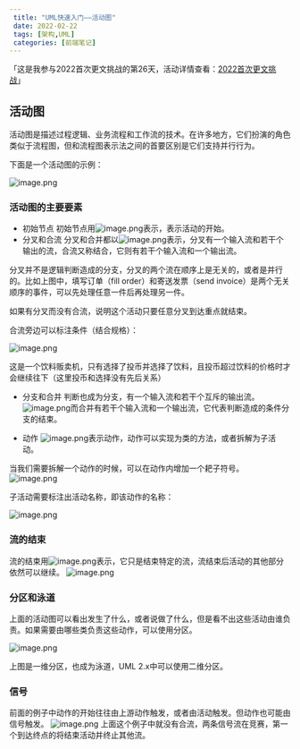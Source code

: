 ```yaml
---
 title: "UML快速入门——活动图"
 date: 2022-02-22
 tags: [架构,UML]
 categories: [前端笔记]
---
```


「这是我参与2022首次更文挑战的第26天，活动详情查看：[2022首次更文挑战](https://juejin.cn/post/7052884569032392740 "https://juejin.cn/post/7052884569032392740")」

活动图
---

活动图是描述过程逻辑、业务流程和工作流的技术。在许多地方，它们扮演的角色类似于流程图，但和流程图表示法之间的首要区别是它们支持并行行为。

下面是一个活动图的示例：

![image.png](../imgs/4a38234af23e42f1bd98c2c2397c3dc1.png)

### 活动图的主要要素

*   初始节点 初始节点用![image.png](../imgs/69bd0195c4084280966f95ae944744c2.png)表示，表示活动的开始。
*   分叉和合流 分叉和合并都以![image.png](../imgs/f5ebeffe23104624bd7cea053bad1fa2.png)表示，分叉有一个输入流和若干个输出的流，合流又称结合，它则有若干个输入流和一个输出流。

分叉并不是逻辑判断造成的分支，分叉的两个流在顺序上是无关的，或者是并行的。比如上图中，填写订单（fill order）和寄送发票（send invoice）是两个无关顺序的事件，可以先处理任意一件后再处理另一件。

如果有分叉而没有合流，说明这个活动只要任意分叉到达重点就结束。

合流旁边可以标注条件（结合规格）：

![image.png](../imgs/4a95dd017a6a4efa8f4abb4382afda1c.png)

这是一个饮料贩卖机，只有选择了投币并选择了饮料，且投币超过饮料的价格时才会继续往下（这里投币和选择没有先后关系）

*   分支和合并 判断也成为分支，有一个输入流和若干个互斥的输出流。 ![image.png](../imgs/52350b7339754e268c6d51be4abbbd53.png)而合并有若干个输入流和一个输出流，它代表判断造成的条件分支的结束。
    
*   动作 ![image.png](../imgs/270ab36fdc864158b7d47e8f5ebc4759.png)表示动作，动作可以实现为类的方法，或者拆解为子活动。
    

当我们需要拆解一个动作的时候，可以在动作内增加一个耙子符号。![image.png](../imgs/cedbde566e724fbc9aeb58746042da1b.png)

子活动需要标注出活动名称，即该动作的名称：

![image.png](../imgs/37ecaffba91e468f88930691a18d37e1.png)

### 流的结束

流的结束用![image.png](../imgs/07c0a274944f470ba6d20b5df8a62c3f.png)表示，它只是结束特定的流，流结束后活动的其他部分依然可以继续。 ![image.png](../imgs/f7ba852d33624024aa23082379214dbd.png)

### 分区和泳道

上面的活动图可以看出发生了什么，或者说做了什么，但是看不出这些活动由谁负责。如果需要由哪些类负责这些动作，可以使用分区。

![image.png](../imgs/661fa47033d847afb2b799732ff39033.png)

上图是一维分区，也成为泳道，UML 2.x中可以使用二维分区。

### 信号

前面的例子中动作的开始往往由上游动作触发，或者由活动触发。但动作也可能由信号触发。 ![image.png](../imgs/a88f793d5035421bae5bf09dc91d0444.png) 上面这个例子中就没有合流，两条信号流在竞赛，第一个到达终点的将结束活动并终止其他流。